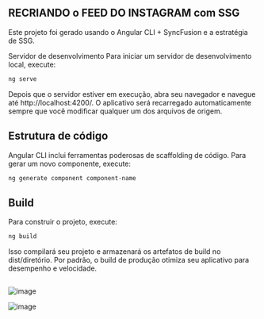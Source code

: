 ## RECRIANDO o FEED DO INSTAGRAM com SSG
Este projeto foi gerado usando o Angular CLI + SyncFusion e a estratégia de SSG.

Servidor de desenvolvimento
Para iniciar um servidor de desenvolvimento local, execute:

```bash
ng serve
```

Depois que o servidor estiver em execução, abra seu navegador e navegue até http://localhost:4200/. O aplicativo será recarregado automaticamente sempre que você modificar qualquer um dos arquivos de origem.

## Estrutura de código
Angular CLI inclui ferramentas poderosas de scaffolding de código. Para gerar um novo componente, execute:

```bash
ng generate component component-name
```

## Build
Para construir o projeto, execute:

```bash
ng build
```
Isso compilará seu projeto e armazenará os artefatos de build no dist/diretório. Por padrão, o build de produção otimiza seu aplicativo para desempenho e velocidade.

##


![image](https://github.com/user-attachments/assets/0ea25921-4bee-41a7-b467-a0f8ffd33f63)

![image](https://github.com/user-attachments/assets/fd33a712-40cd-4f31-9002-d29accc8ea21)



